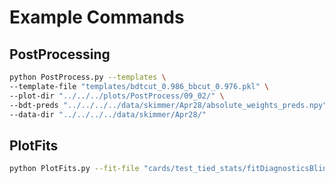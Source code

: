 # Example Commands

## PostProcessing

```bash
python PostProcess.py --templates \
--template-file "templates/bdtcut_0.986_bbcut_0.976.pkl" \
--plot-dir "../../../plots/PostProcess/09_02/" \
--bdt-preds "../../../../data/skimmer/Apr28/absolute_weights_preds.npy" \
--data-dir "../../../../data/skimmer/Apr28/" 
```

## PlotFits

```bash
python PlotFits.py --fit-file "cards/test_tied_stats/fitDiagnosticsBlindedBkgOnly.root" --plots-dir "../../../plots/PostFit/09_02/"
```
